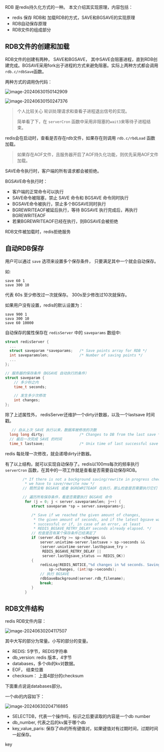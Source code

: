 RDB 是redis持久化方式的一种。 本文介绍其实现原理，内容包括：

- redis 保存 RDB和 加载RDB的方式，SAVE和BGSAVE的实现原理
- RDB自动保存原理
- RDB文件的组成部分

<!--more-->

## RDB文件的创建和加载

RDB文件的创建有两种， SAVE和BGSAVE， 其中SAVE会阻塞进程，直到RDB创建完成。BGSAVE采用fork出子进程的方式来避免阻塞。实际上两种方式都会调用 `rdb.c/rdbSave`函数。

两种方式的调用伪代码：

![image-20240630150142909](https://ravenxrz-blog.oss-cn-chengdu.aliyuncs.com/img/oss_imgimage-20240630150142909.png)

![image-20240630150247376](https://ravenxrz-blog.oss-cn-chengdu.aliyuncs.com/img/oss_imgimage-20240630150247376.png)

> 个人比较关心 轮训处理请求和查看子进程退出信号的实现。
>
> 简单看了下，在 `serverCron` 函数中采用非阻塞的`wait3`来等待子进程结束。

redis会在启动时，查看是否存在rdb文件，如果存在则调用 `rdb.c/rbdLoad` 函数加载。

> 如果存在AOF文件，且服务器开启了AOF持久化功能，则优先采用AOF文件加载。


SAVE命令执行时，客户端的所有请求都会被拒绝。

BGSAVE命令执行时：

- 客户端的正常命令可以执行
- SAVE命令被阻塞，禁止 SAVE 命令和 BGSAVE 命令同时执行
- BGSAVE命令被执行，禁止多个BGSAVE同时执行
- BGREWRITEAOF被延后执行，等待 BGSAVE 执行完成后，再执行 BGREWRITEAOF
- 若果BGREWRITEAOF已经在执行，则BGSAVE会被拒绝

RDB文件被加载时，redis拒绝服务

## 自动RDB保存

用户可以通过 `save` 选项来设置多个保存条件， 只要满足其中一个就会自动保存。

如:

```
save 60 1
save 300 10
```

代表 60s 至少修改过一次就保存。 300s至少修改过10次就保存。

如果用户没有设置，redis的默认设置为：

```
save 900 1
sava 300 10
save 60 10000
```

自动保存的属性保存在 `redisServer` 中的 `saveparams` 数组中:

```cpp
struct redisServer {
  ...
  struct saveparam *saveparams;   /* Save points array for RDB */
  int saveparamslen;              /* Number of saving points */
  ...
};

// 服务器的保存条件（BGSAVE 自动执行的条件）
struct saveparam {
    // 多少秒之内
    time_t seconds;

    // 发生多少次修改
    int changes;
};
```

除了上述属性外， redisServer还维护一个dirty计数器，以及一个lastsave 时间戳。

```c
   // 自从上次 SAVE 执行以来，数据库被修改的次数
  long long dirty;                /* Changes to DB from the last save */
  // 最后一次完成 SAVE 的时间
  time_t lastsave;                /* Unix time of last successful save */
```

redis 每处理一次修改，就会递增dirty计数器。 

有了以上结构，就可以实现自动保存了。redis以100ms每次的频率执行 `serverCron` 函数，在其中的一项工作就是查看是否需要自动保存RDB。

```c
        /* If there is not a background saving/rewrite in progress check if
         * we have to save/rewrite now */
        // 既然没有 BGSAVE 或者 BGREWRITEAOF 在执行，那么检查是否需要执行它们

        // 遍历所有保存条件，看是否需要执行 BGSAVE 命令
         for (j = 0; j < server.saveparamslen; j++) {
            struct saveparam *sp = server.saveparams+j;

            /* Save if we reached the given amount of changes,
             * the given amount of seconds, and if the latest bgsave was
             * successful or if, in case of an error, at least
             * REDIS_BGSAVE_RETRY_DELAY seconds already elapsed. */
            // 检查是否有某个保存条件已经满足了
            if (server.dirty >= sp->changes &&
                server.unixtime-server.lastsave > sp->seconds &&
                (server.unixtime-server.lastbgsave_try >
                 REDIS_BGSAVE_RETRY_DELAY ||
                 server.lastbgsave_status == REDIS_OK))
            {
                redisLog(REDIS_NOTICE,"%d changes in %d seconds. Saving...",
                    sp->changes, (int)sp->seconds);
                // 执行 BGSAVE
                rdbSaveBackground(server.rdb_filename);
                break;
            }
         }
```

## RDB文件结构

redis RDB文件内容：

![image-20240630204117507](https://ravenxrz-blog.oss-cn-chengdu.aliyuncs.com/img/oss_imgimage-20240630204117507.png)

其中大写的部分为常量。小写的部分的变量。

- REDIS: 5字节，REDIS字符串
- db_version: redis 版本，4字节
- databases，多个db的kv对数据。
- EOF， 结束位置
- checksum： 上面4部分的checksum

下面重点说说databases部分。

一个db的内容如下：

![image-20240630204716885](https://ravenxrz-blog.oss-cn-chengdu.aliyuncs.com/img/oss_imgimage-20240630204716885.png)

- SELECTDB，代表一个操作吗，标识之后要读取的内容是一个db number
- db_number, 代表之后的kv属于哪个db
- key_value_paris: 保存了db的所有键值对，如果键值对有过期时间，过期时间一起保存。

key